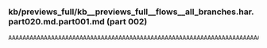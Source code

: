 ### kb/previews_full/kb__previews_full__flows__all_branches.har.part020.md.part001.md (part 002)

```md
AAAAAAAAAAAAAAAAAAAAAAAAAAAAAAAAAAAAAAAAAAAAAAAAAAAAAAAAAAAAAAAAAAAAAAAAAA
```

```

